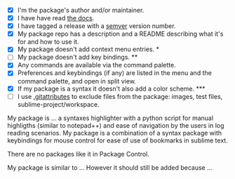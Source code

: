 <!--
Please have patience, we usually need a few weeks to get around to reviewing your submission. 
To help us do so, please provide some information about your package:
-->

- [X] I'm the package's author and/or maintainer.
- [X] I have have read [the docs][1].
- [X] I have tagged a release with a [semver][2] version number.
- [X] My package repo has a description and a README describing what it's for and how to use it.
- [X] My package doesn't add context menu entries. *
- [ ] My package doesn't add key bindings. **
- [X] Any commands are available via the command palette.
- [X] Preferences and keybindings (if any) are listed in the menu and the command palette, and open in split view.
- [X] If my package is a syntax it doesn't also add a color scheme. ***
- [ ] I use [.gitattributes][3] to exclude files from the package: images, test files, sublime-project/workspace.

[1]: https://docs.sublimetext.io/guide/package-control/submitting.html
[2]: https://semver.org
[3]: https://www.git-scm.com/docs/gitattributes#_export_ignore

My package is ... a syntaxes highlighter with a python script for manual highligths (similar to notepad++) and ease of navigation by the users in log reading scenarios. 
My package is a combination of a syntax package with keybindings for mouse control for ease of use of bookmarks in sublime text. 

There are no packages like it in Package Control.
<!-- OR -->
My package is similar to ... However it should still be added because ...

<!-- 
*)   If you do need a context menu, make sure the menu applies to the cursor
     context, and the commands are conditional. Space in this menu is limited!
**)  There aren't enough keys for all packages, so you risk overriding those
     of other packages. You can put commented out suggestions in a keymap file, 
     and/or explain how to create bindings in your README.
***) Syntaxes should work in any color scheme the user chooses.

For bonus points also consider how the review guidelines apply to your package:
https://docs.sublimetext.io/reference/package-control/reviewing.html
-->
